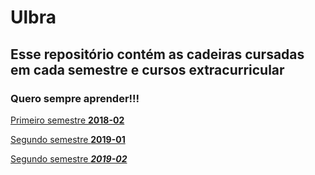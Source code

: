 # Ulbra

## Esse repositório contém as cadeiras cursadas em cada semestre e cursos extracurricular

### Quero sempre aprender!!!

[Primeiro semestre **2018-02**](https://github.com/BrunoCesarAngst/ulbra/tree/master/2018-2 "Clique aqui")

[Segundo semestre **2019-01**](https://github.com/BrunoCesarAngst/ulbra/tree/master/2019-1 "Clique aqui")

[Segundo semestre ***2019-02***](https://github.com/BrunoCesarAngst/ulbra/tree/master/2019-2 "Clique aqui")

<!-- *enfatizado* (e.g., itálico) -->

<!-- **fortemente enfatizado** (e.g., negrito) -->

<!-- Código: -->

<!-- `codigo` -->

<!-- Listas: -->

<!-- * Um item em uma lista não ordenada -->
<!-- * Outro item em uma lista não ordenada -->

<!-- 1. Um item em uma lista ordenada -->
<!-- 2. Outro item em uma lista ordenada -->

<!-- Citações: -->

<!-- > Esse texto será envolto pelo elemento HTML blockquote. -->

<!-- Links: -->

<!-- Imagens: -->

<!-- ![Texto alt da imagem aqui]([[URL]].da.imagem.aqui "Título da Imagem aqui") -->